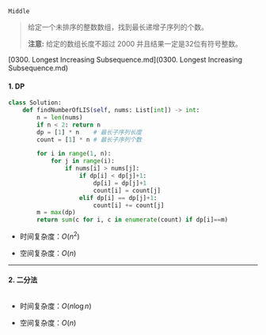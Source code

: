`Middle`

> 给定一个未排序的整数数组，找到最长递增子序列的个数。
>
> **注意:** 给定的数组长度不超过 2000 并且结果一定是32位有符号整数。

 [0300. Longest Increasing Subsequence.md](0300. Longest Increasing Subsequence.md) 

#### 1. DP

```python
class Solution:
    def findNumberOfLIS(self, nums: List[int]) -> int:
        n = len(nums)
        if n < 2: return n
        dp = [1] * n    # 最长子序列长度
        count = [1] * n # 最长子序列个数

        for i in range(1, n):
            for j in range(i):
                if nums[i] > nums[j]:
                    if dp[i] < dp[j]+1:
                        dp[i] = dp[j]+1
                        count[i] = count[j]
                    elif dp[i] == dp[j]+1:
                        count[i] += count[j]
        m = max(dp)
        return sum(c for i, c in enumerate(count) if dp[i]==m)
```

- 时间复杂度：$O(n^2)$

- 空间复杂度：$O(n)$

---

#### 2. 二分法

```python

```

- 时间复杂度：$O(n\log n)$

- 空间复杂度：$O(n)$